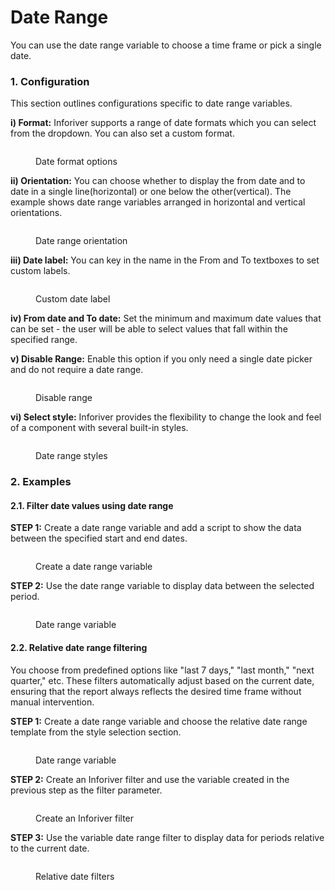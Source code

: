 # Date Range

You can use the date range variable to choose a time frame or pick a single date.

### 1. Configuration

This section outlines configurations specific to date range variables.

**i) Format:** Inforiver supports a range of date formats which you can select from the dropdown. You can also set a custom format.

<figure><img src="../../../../../.gitbook/assets/image (445).png" alt=""><figcaption><p>Date format options</p></figcaption></figure>

**ii) Orientation:** You can choose whether to display the from date and to date in a single line(horizontal) or one below the other(vertical). The example shows date range variables arranged in horizontal and vertical orientations.

<figure><img src="../../../../../.gitbook/assets/image (446).png" alt=""><figcaption><p>Date range orientation</p></figcaption></figure>

**iii) Date label:** You can key in the name in the From and To textboxes to set custom labels.&#x20;

<figure><img src="../../../../../.gitbook/assets/image (447).png" alt=""><figcaption><p>Custom date label</p></figcaption></figure>

**iv) From date and To date:** Set the minimum and maximum date values that can be set  - the user will be able to select values that fall within the specified range.

**v) Disable Range:** Enable this option if you only need a single date picker and do not require a date range.&#x20;

<figure><img src="../../../../../.gitbook/assets/image (448).png" alt=""><figcaption><p>Disable range</p></figcaption></figure>

**vi) Select style:** Inforiver provides the flexibility to change the look and feel of a component with several built-in styles.

<figure><img src="../../../../../.gitbook/assets/image (449).png" alt=""><figcaption><p>Date range styles</p></figcaption></figure>

### 2. Examples

#### 2.1. Filter date values using date range

**STEP 1:** Create a date range variable and add a script to show the data between the specified start and end dates.

<figure><img src="../../../../../.gitbook/assets/image (8) (1).png" alt=""><figcaption><p>Create a date range variable</p></figcaption></figure>

**STEP 2:** Use the date range variable to display data between the selected period.

<figure><img src="../../../../../.gitbook/assets/image (1) (1) (1) (1) (1) (1) (1) (1) (1) (1) (1).png" alt=""><figcaption><p>Date range variable</p></figcaption></figure>

#### 2.2. Relative date range filtering

You choose from predefined options like "last 7 days," "last month," "next quarter," etc. These filters automatically adjust based on the current date, ensuring that the report always reflects the desired time frame without manual intervention.

**STEP 1:** Create a date range variable and choose the relative date range template from the style selection section.

<figure><img src="../../../../../.gitbook/assets/image (1) (1) (1) (1) (1) (1) (1).png" alt=""><figcaption><p>Date range variable</p></figcaption></figure>

**STEP 2:** Create an Inforiver filter and use the variable created in the previous step as the filter parameter.

<figure><img src="../../../../../.gitbook/assets/image (1) (1) (1) (1) (1) (1) (1) (1).png" alt=""><figcaption><p>Create an Inforiver filter</p></figcaption></figure>

**STEP 3:** Use the variable date range filter to display data for periods relative to the current date.

<figure><img src="../../../../../.gitbook/assets/image (2) (1) (1) (1).png" alt=""><figcaption><p>Relative date filters</p></figcaption></figure>
